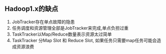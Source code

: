 ## Hadoop1.x的缺点

1. JobTracker存在单点故障的隐患
2. 任务调度和资源管理全部是JobTracker来完成,单点负担过重
3. TaskTracker以Map/Reduce数量表示资源太过简单
4. TaskTracker 分Map Slot 和 Reduce Slot, 如果任务只需要map任务可能会造成资源浪费